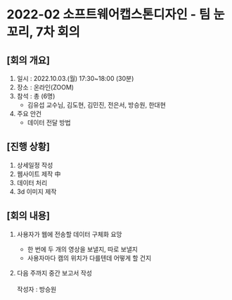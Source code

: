 # 2022-02 소프트웨어캡스톤디자인 - 팀 눈꼬리, 7차 회의
## [회의 개요]
1. 일시 : 2022.10.03.(월) 17:30~18:00 (30분)
2. 장소 : 온라인(ZOOM)
3. 참석 : 총 (6명)
   - 김유섭 교수님, 김도현, 김민진, 전은서, 방승원, 한대현
4. 주요 안건
   -  데이터 전달 방법

## [진행 상황]
1. 상세일정 작성
2. 웹사이트 제작 中
3. 데이터 처리
4. 3d 이미지 제작

## [회의 내용]
1. 사용자가 웹에 전송할 데이터 구체화 요망
   - 한 번에 두 개의 영상을 보낼지, 따로 보낼지
   - 사용자마다 캠의 위치가 다를텐데 어떻게 할 건지

2. 다음 주까지 중간 보고서 작성
<br><br>
작성자 : 방승원